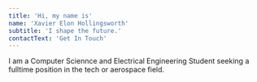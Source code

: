 ```yaml
---
title: 'Hi, my name is'
name: 'Xavier Elon Hollingsworth'
subtitle: 'I shape the future.'
contactText: 'Get In Touch'
---
```


I am a Computer Sciennce and Electrical Engineering Student seeking a fulltime position in the tech or aerospace field.
